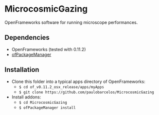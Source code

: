 
# MicrocosmicGazing
OpenFrameworks software for running microscope performances.

## Dependencies
- OpenFrameworks (tested with 0.11.2)
- [ofPackageManager](https://github.com/thomasgeissl/ofPackageManager)

## Installation
- Clone this folder into a typical apps directory of OpenFrameworks:
	- `$ cd of_v0.11.2_osx_release/apps/myApps`
	- `$ git clone https://github.com/paulobarcelos/MicrocosmicGazing`
- Install addons:
	- `$ cd MicrocosmicGazing`
	- `$ ofPackageManager install`
